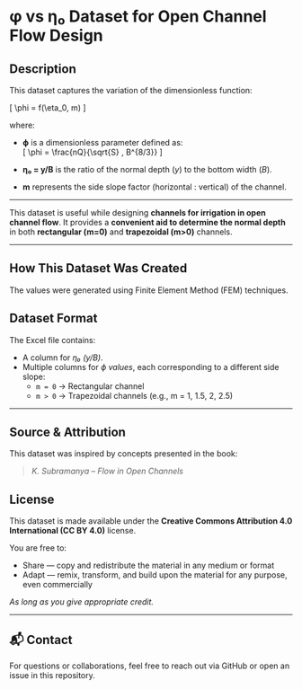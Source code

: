 # φ vs η₀ Dataset for Open Channel Flow Design

## Description

This dataset captures the variation of the dimensionless function:

\[
\phi = f(\eta_0, m)
\]

where:

- **ϕ** is a dimensionless parameter defined as:  
  \[
  \phi = \frac{nQ}{\sqrt{S} \, B^{8/3}}
  \]

- **η₀ = y/B** is the ratio of the normal depth (*y*) to the bottom width (*B*).

- **m** represents the side slope factor (horizontal : vertical) of the channel.

---

This dataset is useful while designing **channels for irrigation in open channel flow**. It provides a **convenient aid to determine the normal depth** in both **rectangular (m=0)** and **trapezoidal (m>0)** channels.

---

## How This Dataset Was Created

The values were generated using Finite Element Method (FEM) techniques.

##  Dataset Format

The Excel file contains:

- A column for *η₀ (y/B)*.
- Multiple columns for *ϕ values*, each corresponding to a different side slope:
  - `m = 0` → Rectangular channel  
  - `m > 0` → Trapezoidal channels (e.g., m = 1, 1.5, 2, 2.5)

---

##  Source & Attribution

This dataset was inspired by concepts presented in the book:

> *K. Subramanya – Flow in Open Channels*


## License

This dataset is made available under the **Creative Commons Attribution 4.0 International (CC BY 4.0)** license.

You are free to:
- Share — copy and redistribute the material in any medium or format  
- Adapt — remix, transform, and build upon the material for any purpose, even commercially

*As long as you give appropriate credit.*

---

## 📬 Contact

For questions or collaborations, feel free to reach out via GitHub or open an issue in this repository.
